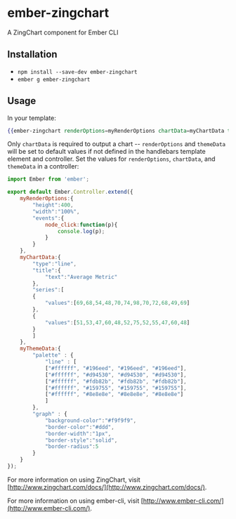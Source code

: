 # ember-zingchart

A ZingChart component for Ember CLI

## Installation

* `npm install --save-dev ember-zingchart`
* `ember g ember-zingchart`

## Usage

In your template: 

```handlebars
{{ember-zingchart renderOptions=myRenderOptions chartData=myChartData themeData=myThemeData}}
```

Only `chartData` is required to output a chart -- `renderOptions` and `themeData` will be set to default values if not defined in the handlebars template element and controller.
Set the values for `renderOptions`, `chartData`, and `themeData` in a controller:

```javascript
import Ember from 'ember';

export default Ember.Controller.extend({
	myRenderOptions:{
		"height":400,
		"width":"100%",
		"events":{
			node_click:function(p){
				console.log(p);
			}
		}
	},
	myChartData:{
		"type":"line",
		"title":{
			"text":"Average Metric"
		},
		"series":[
		{
			"values":[69,68,54,48,70,74,98,70,72,68,49,69]
		},
		{
			"values":[51,53,47,60,48,52,75,52,55,47,60,48]
		}
		]
	},
	myThemeData:{
		"palette" : {
			"line" : [
			["#ffffff", "#196eed", "#196eed", "#196eed"],
			["#ffffff", "#d94530", "#d94530", "#d94530"],
			["#ffffff", "#fdb82b", "#fdb82b", "#fdb82b"],
			["#ffffff", "#159755", "#159755", "#159755"],
			["#ffffff", "#8e8e8e", "#8e8e8e", "#8e8e8e"]
			]
		},
		"graph" : {
			"background-color":"#f9f9f9",
			"border-color":"#ddd",
			"border-width":"1px",
			"border-style":"solid",
			"border-radius":5
		}
	} 
});
```

For more information on using ZingChart, visit [http://www.zingchart.com/docs/](http://www.zingchart.com/docs/).

For more information on using ember-cli, visit [http://www.ember-cli.com/](http://www.ember-cli.com/).
